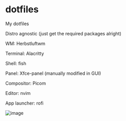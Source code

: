 # dotfiles
My dotfiles

Distro agnostic (just get the required packages alright)



WM: Herbstluftwm

Terminal: Alacritty

Shell: fish

Panel: Xfce-panel (manually modified in GUI)

Compositor: Picom

Editor: nvim

App launcher: rofi

![image](https://github.com/breddie-normie/dotfiles/assets/127048853/ead05103-934a-47af-abe4-e11d03d41799)

